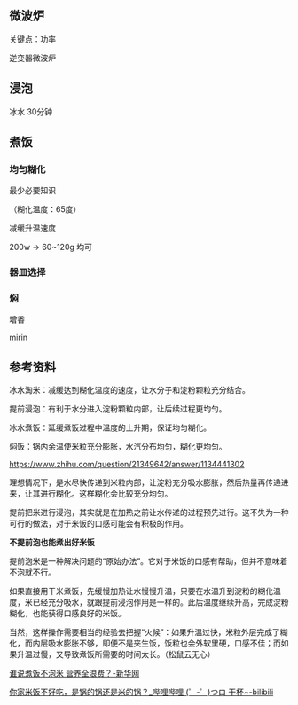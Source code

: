 ## 微波炉
关键点：功率

逆变器微波炉

## 浸泡
冰水 30分钟
## 煮饭
### 均匀糊化
最少必要知识 

（糊化温度：65度）

减缓升温速度

200w -> 60~120g 均可

### 器皿选择

### 焖

增香

mirin

## 参考资料
冰水淘米：减缓达到糊化温度的速度，让水分子和淀粉颗粒充分结合。

提前浸泡：有利于水分进入淀粉颗粒内部，让后续过程更均匀。 

冰水煮饭：延缓煮饭过程中温度的上升期，保证均匀糊化。 

焖饭：锅内余温使米粒充分膨胀，水汽分布均匀，糊化更均匀。

https://www.zhihu.com/question/21349642/answer/1134441302

理想情况下，是水尽快传递到米粒内部，让淀粉充分吸水膨胀，然后热量再传递进来，让其进行糊化。这样糊化会比较充分均匀。

提前把米进行浸泡，其实就是在加热之前让水传递的过程预先进行。这不失为一种可行的做法，对于米饭的口感可能会有积极的作用。

**不提前泡也能煮出好米饭**

提前泡米是一种解决问题的“原始办法”。它对于米饭的口感有帮助，但并不意味着不泡就不行。

如果直接用干米煮饭，先缓慢加热让水慢慢升温，只要在水温升到淀粉的糊化温度，米已经充分吸水，就跟提前浸泡作用是一样的。此后温度继续升高，完成淀粉糊化，也能获得口感良好的米饭。

当然，这样操作需要相当的经验去把握“火候”：如果升温过快，米粒外层完成了糊化，而内层吸水膨胀不够，即便不是夹生饭，饭粒也会外软里硬，口感不佳；而如果升温过慢，又导致煮饭所需要的时间太长。（松鼠云无心）

[谁说煮饭不泡米 营养全浪费？-新华网](http://m.xinhuanet.com/food/2018-10/17/c_1123569955.htm)

[你家米饭不好吃，是锅的锅还是米的锅？_哔哩哔哩 (゜-゜)つロ 干杯~-bilibili](https://www.bilibili.com/video/BV1xy4y167cv?from=search&seid=45845820686882200)
